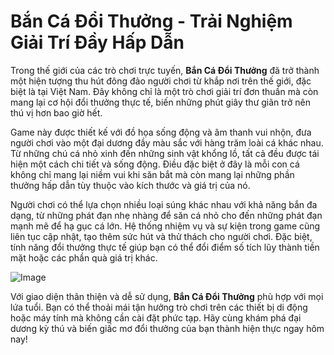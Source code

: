 # Bắn Cá Đổi Thưởng - Trải Nghiệm Giải Trí Đầy Hấp Dẫn

Trong thế giới của các trò chơi trực tuyến, **Bắn Cá Đổi Thưởng** đã trở thành một hiện tượng thu hút đông đảo người chơi từ khắp nơi trên thế giới, đặc biệt là tại Việt Nam. Đây không chỉ là một trò chơi giải trí đơn thuần mà còn mang lại cơ hội đổi thưởng thực tế, biến những phút giây thư giãn trở nên thú vị hơn bao giờ hết.

Game này được thiết kế với đồ họa sống động và âm thanh vui nhộn, đưa người chơi vào một đại dương đầy màu sắc với hàng trăm loài cá khác nhau. Từ những chú cá nhỏ xinh đến những sinh vật khổng lồ, tất cả đều được tái hiện một cách chi tiết và sống động. Điều đặc biệt ở đây là mỗi con cá không chỉ mang lại niềm vui khi săn bắt mà còn mang lại những phần thưởng hấp dẫn tùy thuộc vào kích thước và giá trị của nó.

Người chơi có thể lựa chọn nhiều loại súng khác nhau với khả năng bắn đa dạng, từ những phát đạn nhẹ nhàng để săn cá nhỏ cho đến những phát đạn mạnh mẽ để hạ gục cá lớn. Hệ thống nhiệm vụ và sự kiện trong game cũng liên tục cập nhật, tạo thêm sức hút và thử thách cho người chơi. Đặc biệt, tính năng đổi thưởng thực tế giúp bạn có thể đổi điểm số tích lũy thành tiền mặt hoặc các phần quà giá trị khác.

![Image](https://github.com/user-attachments/assets/bd51ea9f-0666-407b-a7a7-98ead6de688c)

Với giao diện thân thiện và dễ sử dụng, **Bắn Cá Đổi Thưởng** phù hợp với mọi lứa tuổi. Bạn có thể thoải mái tận hưởng trò chơi trên các thiết bị di động hoặc máy tính mà không cần cài đặt phức tạp. Hãy cùng khám phá đại dương kỳ thú và biến giấc mơ đổi thưởng của bạn thành hiện thực ngay hôm nay!